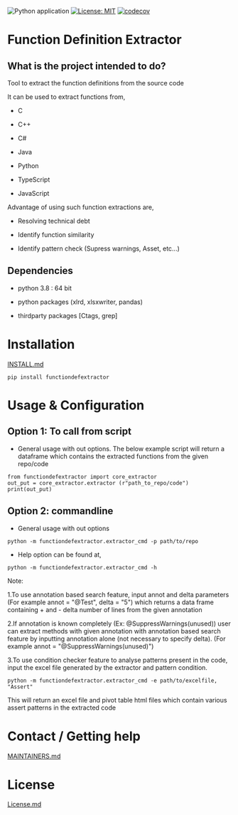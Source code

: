 ![Python application](https://github.com/philips-software/functiondefextractor/workflows/Python%20application/badge.svg)
[![License: MIT](https://img.shields.io/badge/License-MIT-yellow.svg)](https://opensource.org/licenses/MIT)
[![codecov](https://codecov.io/gh/philips-software/functiondefextractor/branch/master/graph/badge.svg)](https://codecov.io/gh/philips-software/functiondefextractor)


Function Definition Extractor
====================
What is the project intended to do?
--------
Tool to extract the function definitions from the source code

It can be used to extract functions from,

- C  

- C++ 

- C#  

- Java  

- Python

- TypeScript

- JavaScript

Advantage of using such function extractions are,

- Resolving technical debt  

- Identify function similarity 
 
- Identify pattern check (Supress warnings, Asset, etc...)


Dependencies
--------
- python 3.8 : 64 bit  

- python packages (xlrd, xlsxwriter, pandas)  

- thirdparty packages [Ctags, grep]


Installation
====================
[INSTALL.md](INSTALL.md) 

`pip install functiondefextractor`

Usage & Configuration
====================

Option 1: To call from script
--------

- General usage with out options. The below example script will return a 
  dataframe which contains the extracted functions from the given repo/code

```
from functiondefextractor import core_extractor
out_put = core_extractor.extractor (r"path_to_repo/code")
print(out_put)
```

Option 2: commandline
--------

- General usage with out options

```
python -m functiondefextractor.extractor_cmd -p path/to/repo
```

- Help option can be found at,  

```
python -m functiondefextractor.extractor_cmd -h 
```

Note: 

1.To use annotation based search feature, input annot and delta parameters
 (For example annot = "@Test", delta = "5") which returns a data frame
 containing + and - delta number of lines from the given annotation

2.If annotation is known completely (Ex: @SuppressWarnings(unused)) user
 can extract methods with given annotation with annotation based search
 feature by inputting annotation alone (not necessary to specify delta).
 (For example annot = "@SuppressWarnings(unused)")

3.To use condition checker feature to analyse patterns present in the code,
 input the excel file generated by the extractor and pattern condition.
 
```
python -m functiondefextractor.extractor_cmd -e path/to/excelfile, "Assert"
```
This will return an excel file and pivot table html files which contain
various assert patterns in the extracted code

Contact / Getting help
====================
[MAINTAINERS.md](MAINTAINERS.md) 

License
====================
[License.md](LICENSE.md) 
